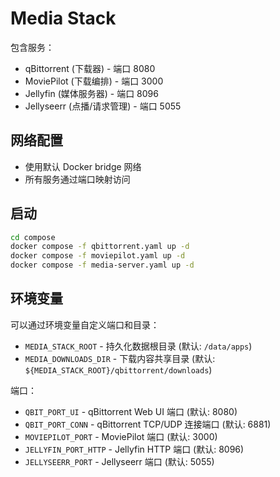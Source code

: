# Media Stack

包含服务：
- qBittorrent (下载器) - 端口 8080
- MoviePilot (下载编排) - 端口 3000
- Jellyfin (媒体服务器) - 端口 8096
- Jellyseerr (点播/请求管理) - 端口 5055

## 网络配置
- 使用默认 Docker bridge 网络
- 所有服务通过端口映射访问

## 启动
```bash
cd compose
docker compose -f qbittorrent.yaml up -d
docker compose -f moviepilot.yaml up -d
docker compose -f media-server.yaml up -d
```

## 环境变量
可以通过环境变量自定义端口和目录：
- `MEDIA_STACK_ROOT` - 持久化数据根目录 (默认: `/data/apps`)
- `MEDIA_DOWNLOADS_DIR` - 下载内容共享目录 (默认: `${MEDIA_STACK_ROOT}/qbittorrent/downloads`)

端口：
- `QBIT_PORT_UI` - qBittorrent Web UI 端口 (默认: 8080)
- `QBIT_PORT_CONN` - qBittorrent TCP/UDP 连接端口 (默认: 6881)
- `MOVIEPILOT_PORT` - MoviePilot 端口 (默认: 3000)
- `JELLYFIN_PORT_HTTP` - Jellyfin HTTP 端口 (默认: 8096)
- `JELLYSEERR_PORT` - Jellyseerr 端口 (默认: 5055)

